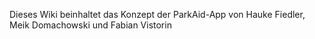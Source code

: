 Dieses Wiki beinhaltet das Konzept der ParkAid-App von Hauke Fiedler, Meik Domachowski und Fabian Vistorin
